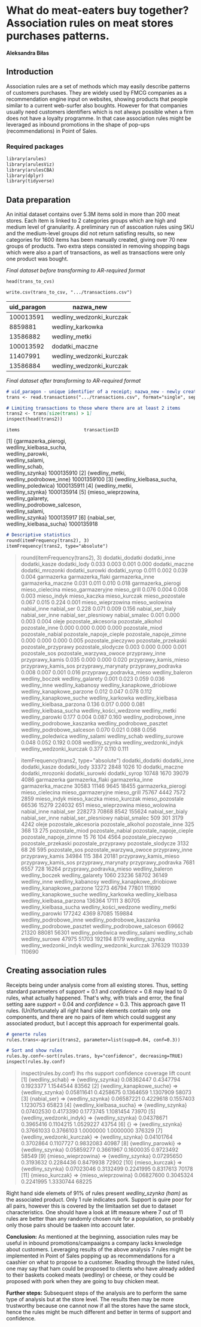 # What do meat-eaters buy together? Association rules on meat stores purchases patterns.
#### Aleksandra Biłas

## Introduction
Association rules are a set of methods which may easily describe patterns of customers purchases. They are widely used by FMCG companies as a recommendation engine input on websites, showing products that people similar to a current web-surfer also boughts. However for that companies usually need customers identifiers which is not always possible when a firm does not have a loyalty programme. In that case association rules might be leveraged as inbound promotions in the shape of pop-ups (recommendations) in Point of Sales.

### Required packages
```markdown
library(arules)
library(arulesViz)
library(arulesCBA)
library(dplyr)
library(tidyverse)
```

## Data preparation
An initial dataset contains over 5.3M items sold in more than 200 meat stores. Each item is linked to 2 categories groups which are high and medium level of granularity. A preliminary run of asscoation rules using SKU and the medium-level groups did not return satisfing results, so new categories for 1600 items has been manually created, giving over 70 new groups of products. Two extra steps consisted in removing shopping bags which were also a part of transactions, as well as transactions were only one product was bought.

_Final dataset before transforming to AR-required format_
```markdown
head(trans_to_cvs)

write.csv(trans_to_csv, ".../transactions.csv")
```

|  uid_paragon |  nazwa_new |
| ------------ | ---------- |
| 100013591    | wedliny_wedzonki_kurczak |
| 8859881      | wedliny_karkowka |
| 13586882     | wedliny_metki |
| 100013592    | dodatki_maczne |
| 11407991     | wedliny_wedzonki_kurczak |
| 13586884     | wedliny_wedzonki_kurczak |

_Final dataset after transforming to AR-required format_
```markdown
# uid_paragon - unique identifier of a receipt; nazwa_new - newly created category
trans <- read.transactions(".../transactions.csv", format="single", sep=",", cols=c("uid_paragon","nazwa_new"), header=TRUE)

# Limiting transactions to those where there are at least 2 items
trans2 <- trans[size(trans) > 1]
inspect(head(trans2))
```

    items                        transactionID
[1] {garmazerka_pierogi,                      
     wedliny_kielbasa_sucha,                  
     wedliny_parowki,                         
     wedliny_salami,                          
     wedliny_schab,                           
     wedliny_szynka}               1000135910 
[2] {wedliny_metki,                           
     wedliny_podrobowe_inne}       10001359100
[3] {wedliny_kielbasa_sucha,                  
     wedliny_poledwica}            1000135911 
[4] {wedliny_metki,                           
     wedliny_szynka}               1000135914 
[5] {mieso_wieprzowina,                       
     wedliny_galarety,                        
     wedliny_podrobowe_salceson,              
     wedliny_salami,                          
     wedliny_szynka}               1000135917 
[6] {nabial_ser,                              
     wedliny_kielbasa_sucha}       1000135918 
     
```markdown
# Descriptive statistics
round(itemFrequency(trans2), 3)
itemFrequency(trans2, type="absolute")
```

> round(itemFrequency(trans2), 3)
            dodatki_dodatki                dodatki_inne               dodatki_kasze                dodatki_lody 
                      0.033                       0.003                       0.001                       0.000 
             dodatki_maczne            dodatki_mrozonki             dodatki_surowki               dodatki_syrop 
                      0.011                       0.002                       0.039                       0.004 
                 garmazerka            garmazerka_flaki             garmazerka_inne           garmazerka_maczne 
                      0.031                       0.011                       0.010                       0.018 
         garmazerka_pierogi             mieso_cielecina          mieso_garmazeryjne                 mieso_grill 
                      0.076                       0.004                       0.008                       0.003 
                mieso_indyk                mieso_kaczka               mieso_kurczak             mieso_pozostale 
                      0.067                       0.015                       0.224                       0.001 
          mieso_wieprzowina              mieso_wolowina                 nabial_inne                  nabial_ser 
                      0.228                       0.071                       0.009                       0.156 
           nabial_ser_bialy             nabial_ser_inne        nabial_ser_plesniowy               nabial_smalec 
                      0.001                       0.000                       0.003                       0.004 
                      oleje         pozostale_akcesoria           pozostale_alkohol              pozostale_inne 
                      0.000                       0.000                       0.000                       0.000 
             pozostale_miod            pozostale_nabial     pozostale_napoje_cieple      pozostale_napoje_zimne 
                      0.000                       0.000                       0.000                       0.005 
         pozostale_pieczywo         pozostale_przekaski         pozostale_przyprawy          pozostale_slodycze 
                      0.003                       0.000                       0.000                       0.001 
              pozostale_sos     pozostale_warzywa_owoce              przyprawy_inne             przyprawy_kamis 
                      0.035                       0.000                       0.000                       0.020 
      przyprawy_kamis_mieso         przyprawy_kamis_sos          przyprawy_marynaty          przyprawy_podravka 
                      0.008                       0.007                       0.001                       0.016 
   przyprawy_podravka_mieso             wedliny_baleron              wedliny_boczek            wedliny_galarety 
                      0.001                       0.023                       0.059                       0.036 
               wedliny_inne            wedliny_kabanosy wedliny_kanapkowe_driobiowe   wedliny_kanapkowe_parzone 
                      0.012                       0.047                       0.078                       0.112 
    wedliny_kanapkowe_suche            wedliny_karkowka            wedliny_kielbasa    wedliny_kielbasa_parzona 
                      0.136                       0.017                       0.000                       0.081 
     wedliny_kielbasa_sucha       wedliny_kości_wedzone               wedliny_metki             wedliny_parowki 
                      0.177                       0.004                       0.087                       0.160 
     wedliny_podrobowe_inne  wedliny_podrobowe_kaszanka   wedliny_podrobowe_pasztet  wedliny_podrobowe_salceson 
                      0.070                       0.021                       0.088                       0.056 
          wedliny_poledwica              wedliny_salami               wedliny_schab              wedliny_surowe 
                      0.048                       0.052                       0.192                       0.008 
             wedliny_szynka      wedliny_wedzonki_indyk    wedliny_wedzonki_kurczak 
                      0.377                       0.110                       0.111 


> itemFrequency(trans2, type="absolute")
            dodatki_dodatki                dodatki_inne               dodatki_kasze                dodatki_lody 
                      33372                        2848                        1026                          10 
             dodatki_maczne            dodatki_mrozonki             dodatki_surowki               dodatki_syrop 
                      10748                        1670                       39079                        4086 
                 garmazerka            garmazerka_flaki             garmazerka_inne           garmazerka_maczne 
                      30583                       11146                        9645                       18455 
         garmazerka_pierogi             mieso_cielecina          mieso_garmazeryjne                 mieso_grill 
                      75767                        4442                        7572                        2859 
                mieso_indyk                mieso_kaczka               mieso_kurczak             mieso_pozostale 
                      66536                       15279                      224032                         651 
          mieso_wieprzowina              mieso_wolowina                 nabial_inne                  nabial_ser 
                     228273                       70868                        8542                      155624 
           nabial_ser_bialy             nabial_ser_inne        nabial_ser_plesniowy               nabial_smalec 
                        509                         301                        3179                        4242 
                      oleje         pozostale_akcesoria           pozostale_alkohol              pozostale_inne 
                        325                         368                          13                         275 
             pozostale_miod            pozostale_nabial     pozostale_napoje_cieple      pozostale_napoje_zimne 
                         15                          76                         104                        4564 
         pozostale_pieczywo         pozostale_przekaski         pozostale_przyprawy          pozostale_slodycze 
                       3132                          68                          26                         595 
              pozostale_sos     pozostale_warzywa_owoce              przyprawy_inne             przyprawy_kamis 
                      34984                         115                         384                       20181 
      przyprawy_kamis_mieso         przyprawy_kamis_sos          przyprawy_marynaty          przyprawy_podravka 
                       7681                        6557                         728                       16264 
   przyprawy_podravka_mieso             wedliny_baleron              wedliny_boczek            wedliny_galarety 
                       1060                       23236                       58702                       36149 
               wedliny_inne            wedliny_kabanosy wedliny_kanapkowe_driobiowe   wedliny_kanapkowe_parzone 
                      12273                       46794                       77801                      111690 
    wedliny_kanapkowe_suche            wedliny_karkowka            wedliny_kielbasa    wedliny_kielbasa_parzona 
                     136364                       17111                           3                       80705 
     wedliny_kielbasa_sucha       wedliny_kości_wedzone               wedliny_metki             wedliny_parowki 
                     177242                        4369                       87085                      159884 
     wedliny_podrobowe_inne  wedliny_podrobowe_kaszanka   wedliny_podrobowe_pasztet  wedliny_podrobowe_salceson 
                      69662                       21320                       88081                       56301 
          wedliny_poledwica              wedliny_salami               wedliny_schab              wedliny_surowe 
                      47975                       51703                      192194                        8179 
             wedliny_szynka      wedliny_wedzonki_indyk    wedliny_wedzonki_kurczak 
                     376329                      110339                      110690
                     
## Creating association rules
Receipts being under analysis come from all existing stores. Thus, setting standard parameters of _support_ = 0.1 and _confidence_ = 0.8 may lead to 0 rules, what actually happened. That's why, with trials and error, the final setting aare _support_ = 0.04 and _confidence_ = 0.3. This approach gave 11 rules. (Un)fortunately all right hand side elements contain only one components, and there are no pairs of item which could suggest any associated product, but I accept this approach for experimental goals.

```markdown
# generte rules
rules.trans<-apriori(trans2, parameter=list(supp=0.04, conf=0.3))

# Sort and show rules
rules.by.conf<-sort(rules.trans, by="confidence", decreasing=TRUE)
inspect(rules.by.conf)
```

> inspect(rules.by.conf)
     lhs                           rhs                 support    confidence coverage  lift      count 
[1]  {wedliny_schab}            => {wedliny_szynka}    0.08362447 0.4347794  0.1923377 1.1544544  83562
[2]  {wedliny_kanapkowe_suche}  => {wedliny_szynka}    0.05811641 0.4258675  0.1364659 1.1307909  58073
[3]  {nabial_ser}               => {wedliny_szynka}    0.06587221 0.4229618  0.1557403 1.1230753  65823
[4]  {wedliny_kielbasa_sucha}   => {wedliny_szynka}    0.07402530 0.4173390  0.1773745 1.1081454  73970
[5]  {wedliny_wedzonki_indyk}   => {wedliny_szynka}    0.04378671 0.3965416  0.1104215 1.0529227  43754
[6]  {}                         => {wedliny_szynka}    0.37661033 0.3766103  1.0000000 1.0000000 376329
[7]  {wedliny_wedzonki_kurczak} => {wedliny_szynka}    0.04101764 0.3702864  0.1107727 0.9832083  40987
[8]  {wedliny_parowki}          => {wedliny_szynka}    0.05859277 0.3661967  0.1600035 0.9723492  58549
[9]  {mieso_wieprzowina}        => {wedliny_szynka}    0.07295650 0.3193632  0.2284436 0.8479938  72902
[10] {mieso_kurczak}            => {wedliny_szynka}    0.07023046 0.3132499  0.2241995 0.8317613  70178
[11] {mieso_kurczak}            => {mieso_wieprzowina} 0.06827600 0.3045324  0.2241995 1.3330744  68225

Right hand side elemets of 91% of rules present _wedliny_szynka (ham)_ as the associated product. Only 1 rule indicates pork. Support is quire poor for all pairs, however this is covered by the limitaation set due to dataset characteristics. One should have a look at lift measure where 7 out of 11 rules are better than any randomly chosen rule for a population, so probably only those pairs should be taaken into account later.

**Conclusion:** As mentioned at the beginning, association rules may be useful in inbound promotions/campaaigns a company lacks knwoledge about customers. Leveraging results of the above analysis 7 rules might be implemented in Point of Sales popping up as recommendations for a caashier on what to propose to a customer. Reading through the listed rules, one may say that ham could be proposed to clients who have already added to their baskets cooked meats (wedliny) or cheese, or they could be proposed with pork when they are going to buy chicken meat. 

**Further steps:** Subsequent steps of the analysis are to perform the same type of analysis but at the store level. The results then may be more trustworthy because one cannot now if all the stores have the same stock, hence the rules might be much different and better in terms of support and confidence.
